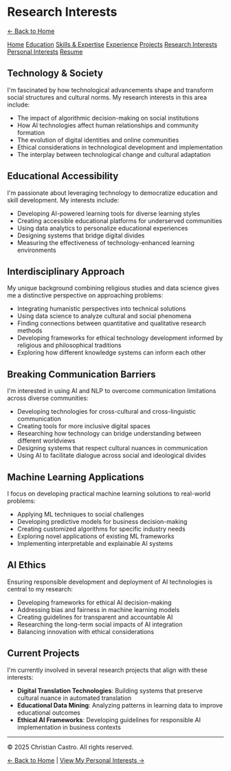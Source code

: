 # Research Interests

[← Back to Home](https://cdcastr0.github.io)

<div class="navigation-links">
  <a href="https://cdcastr0.github.io/">Home</a>
  <a href="https://cdcastr0.github.io/education">Education</a>
  <a href="https://cdcastr0.github.io/skills">Skills & Expertise</a>
  <a href="https://cdcastr0.github.io/experience">Experience</a>
  <a href="https://cdcastr0.github.io/projects">Projects</a>
  <a href="https://cdcastr0.github.io/research">Research Interests</a>
  <a href="https://cdcastr0.github.io/interests">Personal Interests</a>
  <a href="https://cdcastr0.github.io/resume">Resume</a>
</div>

## Technology & Society

I'm fascinated by how technological advancements shape and transform social structures and cultural norms. My research interests in this area include:

- The impact of algorithmic decision-making on social institutions
- How AI technologies affect human relationships and community formation
- The evolution of digital identities and online communities
- Ethical considerations in technological development and implementation
- The interplay between technological change and cultural adaptation

## Educational Accessibility

I'm passionate about leveraging technology to democratize education and skill development. My interests include:

- Developing AI-powered learning tools for diverse learning styles
- Creating accessible educational platforms for underserved communities
- Using data analytics to personalize educational experiences
- Designing systems that bridge digital divides
- Measuring the effectiveness of technology-enhanced learning environments

## Interdisciplinary Approach

My unique background combining religious studies and data science gives me a distinctive perspective on approaching problems:

- Integrating humanistic perspectives into technical solutions
- Using data science to analyze cultural and social phenomena
- Finding connections between quantitative and qualitative research methods
- Developing frameworks for ethical technology development informed by religious and philosophical traditions
- Exploring how different knowledge systems can inform each other

## Breaking Communication Barriers

I'm interested in using AI and NLP to overcome communication limitations across diverse communities:

- Developing technologies for cross-cultural and cross-linguistic communication
- Creating tools for more inclusive digital spaces
- Researching how technology can bridge understanding between different worldviews
- Designing systems that respect cultural nuances in communication
- Using AI to facilitate dialogue across social and ideological divides

## Machine Learning Applications

I focus on developing practical machine learning solutions to real-world problems:

- Applying ML techniques to social challenges
- Developing predictive models for business decision-making
- Creating customized algorithms for specific industry needs
- Exploring novel applications of existing ML frameworks
- Implementing interpretable and explainable AI systems

## AI Ethics

Ensuring responsible development and deployment of AI technologies is central to my research:

- Developing frameworks for ethical AI decision-making
- Addressing bias and fairness in machine learning models
- Creating guidelines for transparent and accountable AI
- Researching the long-term social impacts of AI integration
- Balancing innovation with ethical considerations

## Current Projects

I'm currently involved in several research projects that align with these interests:

- **Digital Translation Technologies**: Building systems that preserve cultural nuance in automated translation
- **Educational Data Mining**: Analyzing patterns in learning data to improve educational outcomes
- **Ethical AI Frameworks**: Developing guidelines for responsible AI implementation in business contexts

---


<footer class="site-footer">
  <p>&copy; 2025 Christian Castro. All rights reserved.</p>
</footer>


[← Back to Home](https://cdcastr0.github.io) | [View My Personal Interests →](https://cdcastr0.github.io/interests) 